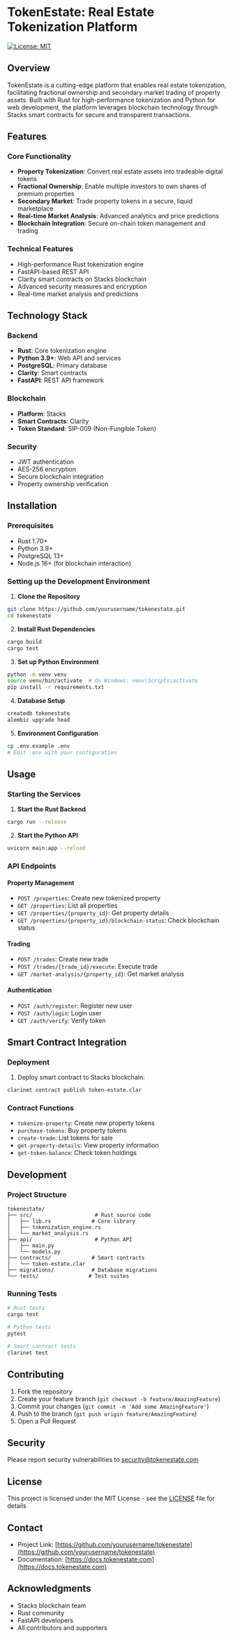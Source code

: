 # TokenEstate: Real Estate Tokenization Platform

[![License: MIT](https://img.shields.io/badge/License-MIT-yellow.svg)](https://opensource.org/licenses/MIT)

## Overview

TokenEstate is a cutting-edge platform that enables real estate tokenization, facilitating fractional ownership and secondary market trading of property assets. Built with Rust for high-performance tokenization and Python for web development, the platform leverages blockchain technology through Stacks smart contracts for secure and transparent transactions.

## Features

### Core Functionality
- **Property Tokenization**: Convert real estate assets into tradeable digital tokens
- **Fractional Ownership**: Enable multiple investors to own shares of premium properties
- **Secondary Market**: Trade property tokens in a secure, liquid marketplace
- **Real-time Market Analysis**: Advanced analytics and price predictions
- **Blockchain Integration**: Secure on-chain token management and trading

### Technical Features
- High-performance Rust tokenization engine
- FastAPI-based REST API
- Clarity smart contracts on Stacks blockchain
- Advanced security measures and encryption
- Real-time market analysis and predictions

## Technology Stack

### Backend
- **Rust**: Core tokenization engine
- **Python 3.9+**: Web API and services
- **PostgreSQL**: Primary database
- **Clarity**: Smart contracts
- **FastAPI**: REST API framework

### Blockchain
- **Platform**: Stacks
- **Smart Contracts**: Clarity
- **Token Standard**: SIP-009 (Non-Fungible Token)

### Security
- JWT authentication
- AES-256 encryption
- Secure blockchain integration
- Property ownership verification

## Installation

### Prerequisites
- Rust 1.70+
- Python 3.9+
- PostgreSQL 13+
- Node.js 16+ (for blockchain interaction)

### Setting up the Development Environment

1. **Clone the Repository**
```bash
git clone https://github.com/yourusername/tokenestate.git
cd tokenestate
```

2. **Install Rust Dependencies**
```bash
cargo build
cargo test
```

3. **Set up Python Environment**
```bash
python -m venv venv
source venv/bin/activate  # On Windows: venv\Scripts\activate
pip install -r requirements.txt
```

4. **Database Setup**
```bash
createdb tokenestate
alembic upgrade head
```

5. **Environment Configuration**
```bash
cp .env.example .env
# Edit .env with your configuration
```

## Usage

### Starting the Services

1. **Start the Rust Backend**
```bash
cargo run --release
```

2. **Start the Python API**
```bash
uvicorn main:app --reload
```

### API Endpoints

#### Property Management
- `POST /properties`: Create new tokenized property
- `GET /properties`: List all properties
- `GET /properties/{property_id}`: Get property details
- `GET /properties/{property_id}/blockchain-status`: Check blockchain status

#### Trading
- `POST /trades`: Create new trade
- `POST /trades/{trade_id}/execute`: Execute trade
- `GET /market-analysis/{property_id}`: Get market analysis

#### Authentication
- `POST /auth/register`: Register new user
- `POST /auth/login`: Login user
- `GET /auth/verify`: Verify token

## Smart Contract Integration

### Deployment
1. Deploy smart contract to Stacks blockchain:
```bash
clarinet contract publish token-estate.clar
```

### Contract Functions
- `tokenize-property`: Create new property tokens
- `purchase-tokens`: Buy property tokens
- `create-trade`: List tokens for sale
- `get-property-details`: View property information
- `get-token-balance`: Check token holdings

## Development

### Project Structure
```
tokenestate/
├── src/                    # Rust source code
│   ├── lib.rs             # Core library
│   ├── tokenization_engine.rs
│   └── market_analysis.rs
├── api/                    # Python API
│   ├── main.py
│   └── models.py
├── contracts/             # Smart contracts
│   └── token-estate.clar
├── migrations/            # Database migrations
└── tests/                # Test suites
```

### Running Tests
```bash
# Rust tests
cargo test

# Python tests
pytest

# Smart contract tests
clarinet test
```

## Contributing

1. Fork the repository
2. Create your feature branch (`git checkout -b feature/AmazingFeature`)
3. Commit your changes (`git commit -m 'Add some AmazingFeature'`)
4. Push to the branch (`git push origin feature/AmazingFeature`)
5. Open a Pull Request

## Security

Please report security vulnerabilities to security@tokenestate.com

## License

This project is licensed under the MIT License - see the [LICENSE](LICENSE) file for details

## Contact

- Project Link: [https://github.com/yourusername/tokenestate](https://github.com/yourusername/tokenestate)
- Documentation: [https://docs.tokenestate.com](https://docs.tokenestate.com)

## Acknowledgments

- Stacks blockchain team
- Rust community
- FastAPI developers
- All contributors and supporters